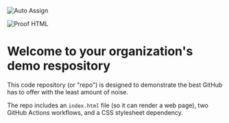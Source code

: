![Auto Assign](https://github.com/ttpu/demo-repository/actions/workflows/auto-assign.yml/badge.svg)

![Proof HTML](https://github.com/ttpu/demo-repository/actions/workflows/proof-html.yml/badge.svg)

# Welcome to your organization's demo respository
This code repository (or "repo") is designed to demonstrate the best GitHub has to offer with the least amount of noise.

The repo includes an `index.html` file (so it can render a web page), two GitHub Actions workflows, and a CSS stylesheet dependency.
